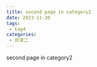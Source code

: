 ```yaml
---
title: second page in category2
date: 2023-11-30
tags:
 - tag4
categories: 
 - 目录二
---
```


second page in category2